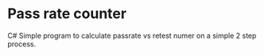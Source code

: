 # Pass rate counter
C# 
Simple program to calculate passrate vs retest numer on a simple 2 step process.

